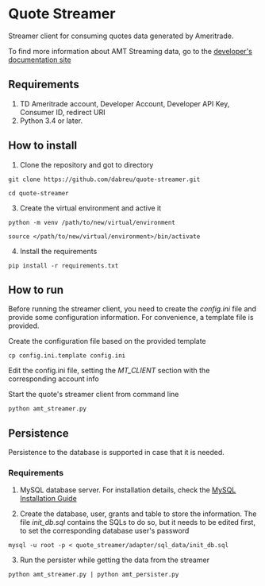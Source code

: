 # Quote Streamer 
Streamer client for consuming quotes data generated by Ameritrade. 

To find more information about AMT Streaming data, go to the [developer's documentation site]( https://developer.tdameritrade.com/content/streaming-data)

## Requirements

1. TD Ameritrade account, Developer Account, Developer API Key, Consumer ID, redirect URI
2. Python 3.4 or later.

## How to install

1. Clone the repository and got to directory
```
git clone https://github.com/dabreu/quote-streamer.git

cd quote-streamer
```

3. Create the virtual environment and active it
````
python -m venv /path/to/new/virtual/environment

source </path/to/new/virtual/environment>/bin/activate
````
4. Install the requirements
````
pip install -r requirements.txt
````

## How to run

Before running the streamer client, you need to create the *config.ini* file and provide some configuration information. 
For convenience, a template file is provided. 

Create the configuration file based on the provided template

````
cp config.ini.template config.ini

`````
Edit the config.ini file, setting the *MT_CLIENT* section with the corresponding account info

Start the quote's streamer client from command line

````
python amt_streamer.py
````

## Persistence

Persistence to the database is supported in case that it is needed. 

### Requirements

1. MySQL database server. For installation details, check the [MySQL Installation Guide](https://dev.mysql.com/doc/mysql-installation-excerpt/5.7/en/)

2. Create the database, user, grants and table to store the information. The file *init_db.sql* contains the SQLs to do so, but it needs to be edited first, to set the corresponding database user's password 

````
mysql -u root -p < quote_streamer/adapter/sql_data/init_db.sql
````

3. Run the persister while getting the data from the streamer
````
python amt_streamer.py | python amt_persister.py
````
